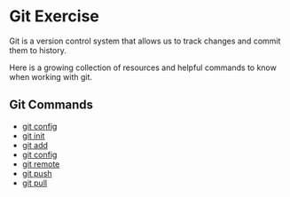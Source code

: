 # Git Exercise

Git is a version control system that allows us to track changes and commit them to history.

Here is a growing collection of resources and helpful commands to know when working with git.

## Git Commands
- [git config](./Commands/Config.md)
- [git init](./Commands/Init.md)
- [git add](./Commands/Add.md)
- [git config](./Commands/Commit.md)
- [git remote](./Commands/Remote.md)
- [git push](./Commands/Push.md)
- [git pull](./Commands/Pull.md)